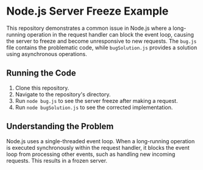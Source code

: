 # Node.js Server Freeze Example

This repository demonstrates a common issue in Node.js where a long-running operation in the request handler can block the event loop, causing the server to freeze and become unresponsive to new requests.  The `bug.js` file contains the problematic code, while `bugSolution.js` provides a solution using asynchronous operations.

## Running the Code

1. Clone this repository.
2. Navigate to the repository's directory.
3. Run `node bug.js` to see the server freeze after making a request.
4. Run `node bugSolution.js` to see the corrected implementation.

## Understanding the Problem

Node.js uses a single-threaded event loop.  When a long-running operation is executed synchronously within the request handler, it blocks the event loop from processing other events, such as handling new incoming requests.  This results in a frozen server.
